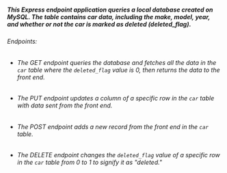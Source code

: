 ##### This Express endpoint application queries a local database created on MySQL. The table contains car data, including the make, model, year, and whether or not the car is marked as deleted (deleted_flag).

###### Endpoints:
- ###### The GET endpoint queries the database and fetches all the data in the `car` table where the `deleted_flag` value is 0, then returns the data to the front end.
- ###### The PUT endpoint updates a column of a specific row in the `car` table with data sent from the front end.
- ###### The POST endpoint adds a new record from the front end in the `car` table.
- ###### The DELETE endpoint changes the `deleted_flag` value of a specific row in the `car` table from 0 to 1 to signify it as "deleted."
